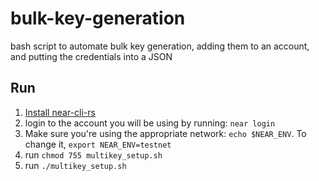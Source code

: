 # bulk-key-generation
bash script to automate bulk key generation, adding them to an account, and putting the credentials into a JSON

## Run
1. [Install near-cli-rs](https://github.com/near/near-cli-rs/releases/)
2. login to the account you will be using by running: `near login`
3. Make sure you're using the appropriate network: `echo $NEAR_ENV`. To change it, `export NEAR_ENV=testnet`
4. run `chmod 755 multikey_setup.sh`
5. run `./multikey_setup.sh`
